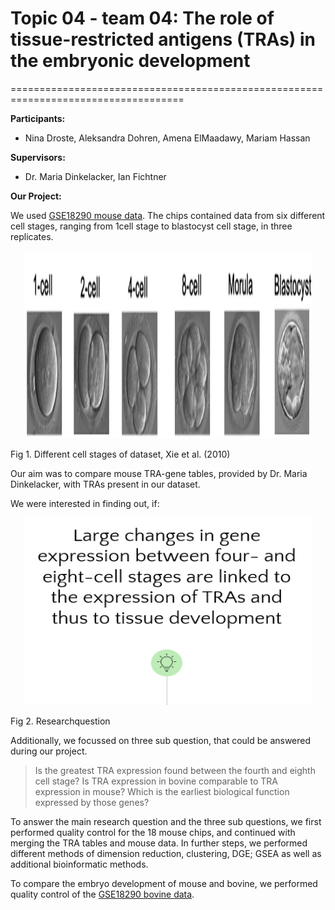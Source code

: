 # Topic 04 - team 04: The role of tissue-restricted antigens (TRAs) in the embryonic development
====================================================================================

**Participants:**
* Nina Droste, Aleksandra Dohren, Amena ElMaadawy, Mariam Hassan

**Supervisors:**
* Dr. Maria Dinkelacker, Ian Fichtner 

**Our Project:**

We used [GSE18290 mouse data](https://www.ncbi.nlm.nih.gov/geo/query/acc.cgi?acc=GSE18290). The chips contained data from six different cell stages, ranging from 1cell stage to blastocyst cell stage, in three replicates. 

<p align="center">
  <img width="460" height="300" src="https://github.com/datascience-mobi-2022/2022-topic-04-team-04/blob/8bdce2e53b4b714cc99cee5cbfea0e31622c70e8/Topic4_cellstages.png">
  
  
  Fig 1. Different cell stages of dataset, Xie et al. (2010)
</p>

Our aim was to compare mouse TRA-gene tables, provided by Dr. Maria Dinkelacker, with TRAs present in our dataset.

We were interested in finding out, if:


<p align="center">
  <img width="460" height="300" src="https://github.com/datascience-mobi-2022/2022-topic-04-team-04/blob/1b6a4cc1fc4fcf1aaf52a296396986c63ca121b1/Topic4_Researchquestion.png">
  
  
  Fig 2. Researchquestion
</p>

Additionally, we focussed on three sub question, that could be answered during our project. 

> Is the greatest TRA expression found between the fourth and eighth cell stage?
> Is TRA expression in bovine comparable to TRA expression in mouse?
> Which is the earliest biological function expressed by those genes?

To answer the main research question and the three sub questions, we first performed quality control for the 18 mouse chips, and continued with merging the TRA tables and mouse data. In further steps, we performed different methods of dimension reduction, clustering, DGE; GSEA as well as additional bioinformatic methods.

To compare the embryo development of mouse and bovine, we performed quality control of the [GSE18290 bovine data](https://www.ncbi.nlm.nih.gov/geo/query/acc.cgi?acc=GSE18290).


